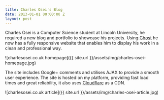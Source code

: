 ```yaml
---
title: Charles Osei's Blog
date: 2013-01-01 00:00:00 Z
layout: post
---
```


Charles Osei is a Computer Science student at Lincoln University, he required a new blog and portfolio to showcase his projects. Using [Ghost](https://ghost.org/) he now has a fully responsive website that enables him to display his work in a clean and professional way.

![charlesosei.co.uk homepage]({{ site.url }}/assets/img/charles-osei-homepage.jpg)

The site includes Google+ comments and utilises AJAX to provide a smooth user experience. The site is hosted on my platform, providing fast load times and great reliability, it also uses [Cloudflare](https://www.cloudflare.com/) as a CDN.

![charlesosei.co.uk article]({{ site.url }}/assets/img/charles-osei-article.jpg)